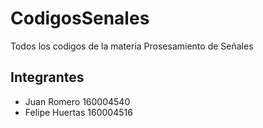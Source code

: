 # CodigosSenales
Todos los codigos de la materia Prosesamiento de Señales

## Integrantes
* Juan Romero 160004540
* Felipe Huertas 160004516

